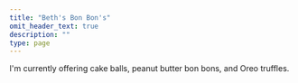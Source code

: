 ```yaml
---
title: "Beth's Bon Bon's"
omit_header_text: true
description: ""
type: page
---
```

I'm currently offering cake balls, peanut butter bon bons, and Oreo truffles.
